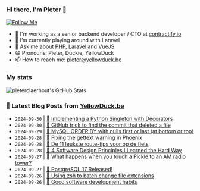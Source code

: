 ### Hi there, I'm Pieter 👋  
[![Follow Me](https://img.shields.io/github/followers/pieterclaerhout?label=Follow&style=social)](https://github.com/pieterclaerhout)

- 🏢 I'm working as a senior backend developer / CTO at [contractify.io](https://contractify.io)
- 🌱 I’m currently playing around with Laravel
- 💬 Ask me about [PHP](https://php.net), [Laravel](http://laravel.com) and [VueJS](https://vuejs.org)
- 😄 Pronouns: Pieter, Duckie, YellowDuck
- 📫 How to reach me: pieter@yellowduck.be

### My stats

![pieterclaerhout's GitHub Stats](https://github-readme-stats.vercel.app/api?username=pieterclaerhout&show_icons=true&count_private=true&line_height=40)

### 📩 Latest Blog Posts from [YellowDuck.be](https://www.yellowduck.be/)
<!-- BLOG-POST-LIST:START -->
- `2024-09-30` | [🐥 Implementing a Python Singleton with Decorators](https://www.yellowduck.be/posts/implementing-a-python-singleton-with-decorators)  
- `2024-09-30` | [🔗 GitHub trick to find the commit that deleted a file](https://www.yellowduck.be/posts/github-trick-to-find-the-commit-that-deleted-a-file-the-old-new-thing)  
- `2024-09-29` | [🔗 MySQL ORDER BY with nulls first or last &lpar;at bottom or top&rpar;](https://www.yellowduck.be/posts/mysql-order-by-with-nulls-first-or-last-at-bottom-or-top)  
- `2024-09-28` | [🐥 Fixing the gettext warning in Phoenix](https://www.yellowduck.be/posts/fixing-the-gettext-warning-in-phoenix)  
- `2024-09-28` | [🔗 De 11 leukste route-tips voor op de fiets](https://www.yellowduck.be/posts/de-11-leukste-route-tips-voor-op-de-fiets)  
- `2024-09-28` | [🔗 4 Software Design Principles I Learned the Hard Way](https://www.yellowduck.be/posts/4-software-design-principles-i-learned-the-hard-way)  
- `2024-09-27` | [🔗 What happens when you touch a Pickle to an AM radio tower?](https://www.yellowduck.be/posts/what-happens-when-you-touch-a-pickle-to-an-am-radio-tower-jeff-geerling)  
- `2024-09-27` | [🔗 PostgreSQL 17 Released!](https://www.yellowduck.be/posts/postgresql-17-released)  
- `2024-09-26` | [🐥 Using zsh to batch change file extensions](https://www.yellowduck.be/posts/using-zsh-to-batch-change-file-extensions)  
- `2024-09-26` | [🔗 Good software development habits](https://www.yellowduck.be/posts/good-software-development-habits)  

<!-- BLOG-POST-LIST:END -->
